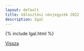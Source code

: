```yaml
---
layout: default
title: Választási névjegyzék 2022
description: Igal
---
```


{% include Igal.html %}

[Vissza](./)